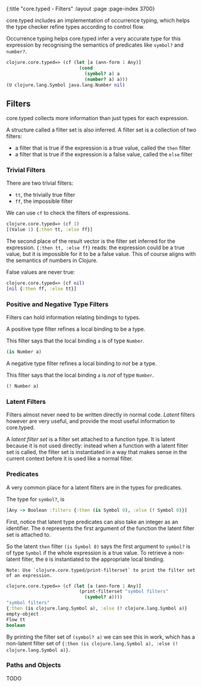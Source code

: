{:title "core.typed - Filters"
 :layout :page :page-index 3700}

core.typed includes an implementation of occurrence typing, which helps the type
checker refine types according to control flow.

Occurrence typing helps core.typed infer a very accurate type for this expression
by recognising the semantics of predicates like `symbol?` and `number?`.

```clojure
clojure.core.typed=> (cf (let [a (ann-form 1 Any)]
                           (cond
                             (symbol? a) a
                             (number? a) a)))
(U clojure.lang.Symbol java.lang.Number nil)
```

## Filters

core.typed collects more information than just types for each expression.

A structure called a filter set is also inferred. A filter set is a collection
of two filters:

- a filter that is true if the expression is a true value, called the `then` filter
- a filter that is true if the expression is a false value, called the `else` filter

### Trivial Filters

There are two trivial filters:

- `tt`, the trivially true filter
- `ff`, the impossible filter

We can use `cf` to check the filters of expressions.

```clojure
clojure.core.typed=> (cf 1)
[(Value 1) {:then tt, :else ff}]
```

The second place of the result vector is the filter set inferred for the expression.
`{:then tt, :else ff}` reads: the expression could be a true value, but it is impossible
for it to be a false value. This of course aligns with the semantics of numbers in Clojure.

False values are never true:

```clojure
clojure.core.typed=> (cf nil)
[nil {:then ff, :else tt}]
```

### Positive and Negative Type Filters

Filters can hold information relating bindings to types.

A positive type filter refines a local binding to be a type.

This filter says that the local binding `a` is of type `Number`.

```clojure
(is Number a)
```

A negative type filter refines a local binding to *not* be a type.

This filter says that the local binding `a` is *not* of type `Number`.

```clojure
(! Number a)
```

### Latent Filters

Filters almost never need to be written directly in normal code. *Latent* filters
however are very useful, and provide the most useful information to core.typed.

A *latent filter set* is a filter set attached to a function type. It is latent
because it is not used directly: instead when a function with a latent filter set
is called, the filter set is instantiated in a way that makes sense in the current
context before it is used like a normal filter.

### Predicates

A very common place for a latent filters are in the types for predicates.

The type for `symbol?`, is

```clojure
[Any -> Boolean :filters {:then (is Symbol 0), :else (! Symbol 0)}]
```

First, notice that latent type predicates can also take an integer as an identifier.
The `0` represents the first argument of the function the latent filter set is attached to.

So the latent `then` filter `(is Symbol 0)` says the first argument to `symbol?` is of type `Symbol`
if the whole expression is a true value. To retrieve a non-latent filter, the `0` is instantiated to
the appropriate local binding.

```
Note: Use `clojure.core.typed/print-filterset` to print the filter set of an expression.
```

```clojure
clojure.core.typed=> (cf (let [a (ann-form 1 Any)]
                           (print-filterset "symbol filters"
                             (symbol? a))))
"symbol filters"
{:then (is clojure.lang.Symbol a), :else (! clojure.lang.Symbol a)}
empty-object
Flow tt
boolean
```

By printing the filter set of `(symbol? a)` we can see this in work, which
has a non-latent filter set of `{:then (is clojure.lang.Symbol a), :else (! clojure.lang.Symbol a)}`.

### Paths and Objects

TODO

